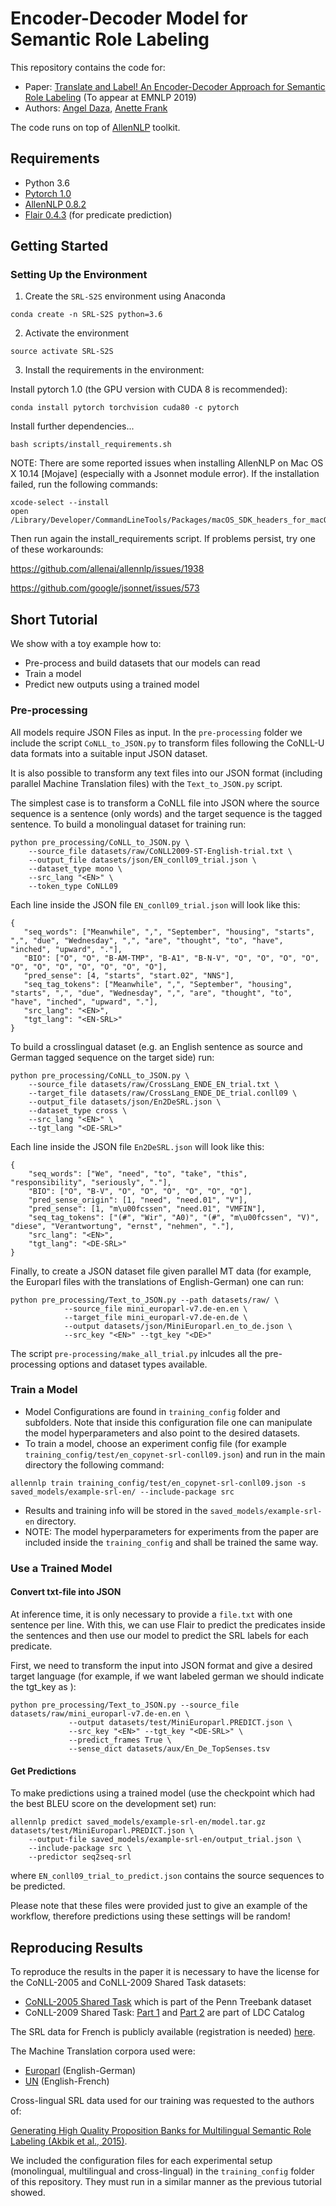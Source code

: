 # Encoder-Decoder Model for Semantic Role Labeling

This repository contains the code for:
* Paper: [Translate and Label! An Encoder-Decoder Approach for Semantic Role Labeling](https://arxiv.org/abs/1908.11326) (To appear at EMNLP 2019)
* Authors: [Angel Daza](https://www.cl.uni-heidelberg.de/~daza/), [Anette Frank](https://www.cl.uni-heidelberg.de/~frank/)

The code runs on top of [AllenNLP](https://github.com/allenai/allennlp) toolkit. 

## Requirements
* Python 3.6
* [Pytorch 1.0](https://pytorch.org/)
* [AllenNLP 0.8.2](https://github.com/allenai/allennlp)
* [Flair 0.4.3](https://github.com/zalandoresearch/flair) (for predicate prediction)

## Getting Started

### Setting Up the Environment

1. Create the `SRL-S2S` environment using Anaconda

  ```
  conda create -n SRL-S2S python=3.6
  ```

2. Activate the environment

  ```
  source activate SRL-S2S
  ```

3. Install the requirements in the environment:


Install pytorch 1.0 (the GPU version with CUDA 8 is recommended):

```
conda install pytorch torchvision cuda80 -c pytorch
```

Install further dependencies...

```
bash scripts/install_requirements.sh
```

NOTE: There are some reported issues when installing AllenNLP on Mac OS X 10.14 [Mojave] (especially with a Jsonnet module error). If the installation failed, run the following commands:

```
xcode-select --install
open /Library/Developer/CommandLineTools/Packages/macOS_SDK_headers_for_macOS_10.14.pkg
```

Then run again the install_requirements script. If problems persist, try one of these workarounds:

https://github.com/allenai/allennlp/issues/1938

https://github.com/google/jsonnet/issues/573
 

## Short Tutorial

We show with a toy example how to: 
* Pre-process and build datasets that our models can read 
* Train a model
* Predict new outputs using a trained model

### Pre-processing

All models require JSON Files as input. In the `pre-processing` folder we include the script `CoNLL_to_JSON.py` to transform 
files following the CoNLL-U data formats into a suitable input JSON dataset.

It is also possible to transform any text files into our JSON format (including parallel Machine Translation files) with the `Text_to_JSON.py` script. 

The simplest case is to transform a CoNLL file into JSON where the source sequence is a sentence (only words) and the target sequence is the tagged sentence. To build a monolingual dataset for training run:

```
python pre_processing/CoNLL_to_JSON.py \
	--source_file datasets/raw/CoNLL2009-ST-English-trial.txt \
	--output_file datasets/json/EN_conll09_trial.json \
	--dataset_type mono \
	--src_lang "<EN>" \
	--token_type CoNLL09
```

Each line inside the JSON file `EN_conll09_trial.json` will look like this:
 ```
{
	"seq_words": ["Meanwhile", ",", "September", "housing", "starts", ",", "due", "Wednesday", ",", "are", "thought", "to", "have", "inched", "upward", "."], 
	"BIO": ["O", "O", "B-AM-TMP", "B-A1", "B-N-V", "O", "O", "O", "O", "O", "O", "O", "O", "O", "O", "O"], 
	"pred_sense": [4, "starts", "start.02", "NNS"], 
	"seq_tag_tokens": ["Meanwhile", ",", "September", "housing", "starts", ",", "due", "Wednesday", ",", "are", "thought", "to", "have", "inched", "upward", "."], 
	"src_lang": "<EN>", 
	"tgt_lang": "<EN-SRL>"
}
 ``` 


To build a crosslingual dataset (e.g. an English sentence as source and German tagged sequence on the target side) run:

```
python pre_processing/CoNLL_to_JSON.py \
	--source_file datasets/raw/CrossLang_ENDE_EN_trial.txt \
	--target_file datasets/raw/CrossLang_ENDE_DE_trial.conll09 \
	--output_file datasets/json/En2DeSRL.json \
	--dataset_type cross \
	--src_lang "<EN>" \
	--tgt_lang "<DE-SRL>"
```

Each line inside the JSON file `En2DeSRL.json` will look like this:

```
{
	"seq_words": ["We", "need", "to", "take", "this", "responsibility", "seriously", "."], 
	"BIO": ["O", "B-V", "O", "O", "O", "O", "O", "O"], 
	"pred_sense_origin": [1, "need", "need.01", "V"], 
	"pred_sense": [1, "m\u00fcssen", "need.01", "VMFIN"], 
	"seq_tag_tokens": ["(#", "Wir", "A0)", "(#", "m\u00fcssen", "V)", "diese", "Verantwortung", "ernst", "nehmen", "."], 
	"src_lang": "<EN>", 
	"tgt_lang": "<DE-SRL>"
}
```

Finally, to create a JSON dataset file given parallel MT data (for example, the Europarl files with the translations of English-German) one can run:

```
python pre_processing/Text_to_JSON.py --path datasets/raw/ \
            --source_file mini_europarl-v7.de-en.en \
            --target_file mini_europarl-v7.de-en.de \
            --output datasets/json/MiniEuroparl.en_to_de.json \
            --src_key "<EN>" --tgt_key "<DE>"
```


The script `pre-processing/make_all_trial.py` inlcudes all the pre-processing options and dataset types available.


### Train a Model

* Model Configurations are found in `training_config` folder and subfolders. Note that inside this configuration file one can manipulate the model hyperparameters and also point to the desired datasets.
* To train a model, choose an experiment config file (for example `training_config/test/en_copynet-srl-conll09.json`) and run in the main directory the following command:
```
allennlp train training_config/test/en_copynet-srl-conll09.json -s saved_models/example-srl-en/ --include-package src

```
* Results and training info will be stored in the `saved_models/example-srl-en` directory.
* NOTE: The model hyperparameters for experiments from the paper are included inside the `training_config` and shall be trained the same way. 


### Use a Trained Model

#### Convert txt-file into JSON 
At inference time, it is only necessary to provide a `file.txt` with one sentence per line. With this, we can use Flair to predict the predicates inside the sentences and then use our model to predict the SRL labels for each predicate. 

First, we need to transform the input into JSON format and give a desired target language (for example, if we want labeled german we should indicate the tgt_key as <DE-SRL>): 

```
python pre_processing/Text_to_JSON.py --source_file datasets/raw/mini_europarl-v7.de-en.en \
             --output datasets/test/MiniEuroparl.PREDICT.json \
             --src_key "<EN>" --tgt_key "<DE-SRL>" \
             --predict_frames True \
             --sense_dict datasets/aux/En_De_TopSenses.tsv
```

#### Get Predictions
To make predictions using a trained model (use the checkpoint which had the best BLEU score on the development set) run:
```
allennlp predict saved_models/example-srl-en/model.tar.gz datasets/test/MiniEuroparl.PREDICT.json \
	--output-file saved_models/example-srl-en/output_trial.json \
	--include-package src \
	--predictor seq2seq-srl
```
where `EN_conll09_trial_to_predict.json` contains the source sequences to be predicted.


Please note that these files were provided just to give an example of the workflow, therefore predictions using these settings will be random!

## Reproducing Results

To reproduce the results in the paper it is necessary to have the license for the CoNLL-2005 and CoNLL-2009 
Shared Task datasets:
 * [CoNLL-2005 Shared Task](http://www.lsi.upc.edu/~srlconll/soft.html) which is part of the Penn Treebank dataset
 * CoNLL-2009 Shared Task: [Part 1](https://catalog.ldc.upenn.edu/LDC2012T03) and [Part 2](https://catalog.ldc.upenn.edu/LDC2012T04) are part of LDC Catalog

The SRL data for French is publicly available (registration is needed) [here](http://www.macs.hw.ac.uk/iLabArchive/CLASSiCProject/Data/login.php).

The Machine Translation corpora used were:
* [Europarl](http://opus.nlpl.eu/Europarl.php) (English-German)
* [UN](https://cms.unov.org/UNCorpus/) (English-French)


Cross-lingual SRL data used for our training was requested to the authors of:

[Generating High Quality Proposition Banks for Multilingual Semantic Role Labeling (Akbik et al., 2015)](http://alanakbik.github.io/papers/acl2015.pdf).

We included the configuration files for each experimental setup (monolingual, multilingual and cross-lingual) 
in the `training_config` folder of this repository. They must run in a similar manner as the previous tutorial showed.